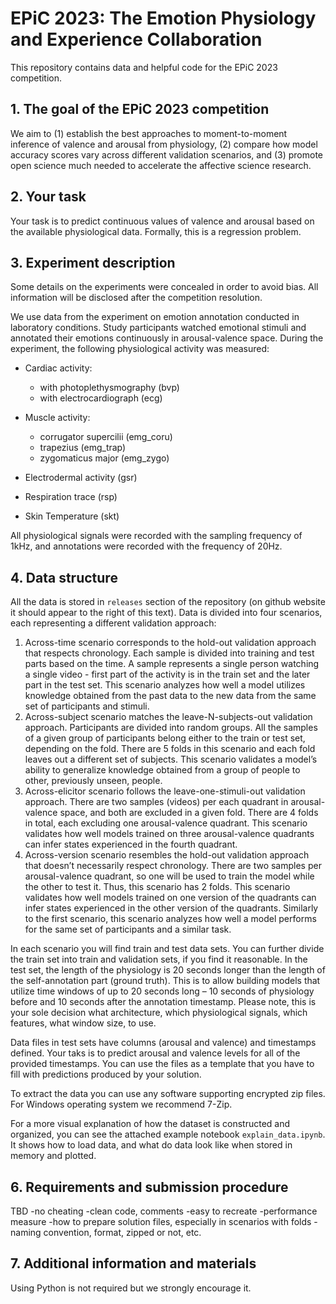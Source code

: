# EPiC 2023: The Emotion Physiology and Experience Collaboration

This repository contains data and helpful code for the EPiC 2023 competition.

## 1. The goal of the EPiC 2023 competition
We aim to (1) establish the best approaches to moment-to-moment inference of valence and arousal from physiology, (2) compare how model accuracy scores vary across different validation scenarios, and (3) promote open science much needed to accelerate the affective science research.

## 2. Your task
Your task is to predict continuous values of valence and arousal based on the available physiological data. Formally, this is a regression problem.

## 3. Experiment description
Some details on the experiments were concealed in order to avoid bias. All information will be disclosed after the competition resolution.

We use data from the experiment on emotion annotation conducted in laboratory conditions. Study participants watched emotional stimuli and annotated their emotions continuously in arousal-valence space. During the experiment, the following physiological activity was measured:

- Cardiac activity:
	- with photoplethysmography (bvp)
	- with electrocardiograph (ecg)

- Muscle activity:
	- corrugator supercilii (emg_coru)
	- trapezius (emg_trap)
	- zygomaticus major (emg_zygo)

- Electrodermal activity (gsr)

- Respiration trace (rsp)

- Skin Temperature (skt)

All physiological signals were recorded with the sampling frequency of 1kHz, and annotations were recorded with the frequency of 20Hz.

## 4. Data structure
All the data is stored in `releases` section of the repository (on github website it should appear to the right of this text). Data is divided into four scenarios, each representing a different validation approach:
1. Across-time scenario corresponds to the hold-out validation approach that respects chronology. Each sample is divided into training and test parts based on the time. A sample represents a single person watching a single video - first part of the activity is in the train set and the later part in the test set.
This scenario analyzes how well a model utilizes knowledge obtained from the past data to the new data from the same set of participants and stimuli.
2. Across-subject scenario matches the leave-N-subjects-out validation approach. Participants are divided into random groups. All the samples of a given group of participants belong either to the train or test set, depending on the fold. There are 5 folds in this scenario and each fold leaves out a different set of subjects.
This scenario validates a model’s ability to generalize knowledge obtained from a group of people to other, previously unseen, people.
3. Across-elicitor scenario follows the leave-one-stimuli-out validation approach. There are two samples (videos) per each quadrant in arousal-valence space, and both are excluded in a given fold. There are 4 folds in total, each excluding one arousal-valence quadrant.
This scenario validates how well models trained on three arousal-valence quadrants can infer states experienced in the fourth quadrant.
4. Across-version scenario resembles the hold-out validation approach that doesn’t necessarily respect chronology. There are two samples per arousal-valence quadrant, so one will be used to train the model while the other to test it. Thus, this scenario has 2 folds.
This scenario validates how well models trained on one version of the quadrants can infer states experienced in the other version of the quadrants.
Similarly to the first scenario, this scenario analyzes how well a model performs for the same set of participants and a similar task.

In each scenario you will find train and test data sets. You can further divide the train set into train and validation sets, if you find it reasonable.
In the test set, the length of the physiology is 20 seconds longer than the length of the self-annotation part (ground truth). This is to allow building models that utilize time windows of up to 20 seconds long – 10 seconds of physiology before and 10 seconds after the annotation timestamp. Please note, this is your sole decision what architecture, which physiological signals, which features, what window size, to use.

Data files in test sets have columns (arousal and valence) and timestamps defined. Your taks is to predict arousal and valence levels for all of the provided timestamps. You can use the files as a template that you have to fill with predictions produced by your solution.

To extract the data you can use any software supporting encrypted zip files. For Windows operating system we recommend 7-Zip.

For a more visual explanation of how the dataset is constructed and organized, you can see the attached example notebook `explain_data.ipynb`. It shows how to load data, and what do data look like when stored in memory and plotted. 

## 6. Requirements and submission procedure

TBD
-no cheating
-clean code, comments
-easy to recreate
-performance measure
-how to prepare solution files, especially in scenarios with folds - naming convention, format, zipped or not, etc.

## 7. Additional information and materials
Using Python is not required but we strongly encourage it.